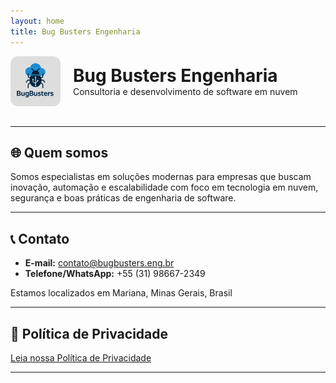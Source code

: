 ```yaml
---
layout: home
title: Bug Busters Engenharia
---
```


<div style="display: flex; align-items: center; gap: 20px; margin-bottom: 2rem;">
  <img src="/assets/img/logo.png" alt="Logo Bug Busters" style="width: 80px; height: 80px; border-radius: 12px;">
  <div>
    <h1 style="margin: 0;">Bug Busters Engenharia</h1>
    <p style="margin: 0;">Consultoria e desenvolvimento de software em nuvem</p>
  </div>
</div>

---

## 🌐 Quem somos

Somos especialistas em soluções modernas para empresas que buscam inovação, automação e escalabilidade com foco em tecnologia em nuvem, segurança e boas práticas de engenharia de software.

---

## 📞 Contato

- **E-mail:** [contato@bugbusters.eng.br](mailto:contato@bugbusters.eng.br)  
- **Telefone/WhatsApp:** +55 (31) 98667-2349  

Estamos localizados em Mariana, Minas Gerais, Brasil

---

## 🔐 Política de Privacidade

[Leia nossa Política de Privacidade](/politicaprivacidade)

---
